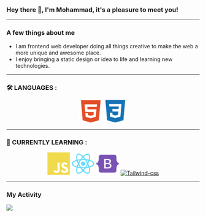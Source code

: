 ### Hey there 👋, I'm Mohammad, it's a pleasure to meet you!
----------

### A few things about me
- I am frontend web developer doing all things creative to make the web a more unique and awesome place.
- I enjoy bringing a static design or idea to life and learning new technologies.
---------

### 🛠️ LANGUAGES :
<p align="center">
    <a href="https://developer.mozilla.org/en-US/docs/Glossary/HTML5" target="_blank" rel="noreferrer"><img src="https://raw.githubusercontent.com/sabzlearn-ir/sabzlearn-ir/4d2a781931f79c747a132c28eae4ebfbb8eaa7d7/html5-colored.svg" width="60" height="60" alt="HTML5" /></a>
    <a href="https://www.w3.org/TR/CSS/#css" target="_blank" rel="noreferrer"><img src="https://raw.githubusercontent.com/sabzlearn-ir/sabzlearn-ir/4d2a781931f79c747a132c28eae4ebfbb8eaa7d7/css3-colored.svg" width="60" height="60" alt="CSS3" /></a>
</p>

----------
### 📖 CURRENTLY LEARNING :

<p align="center">
    <a href="https://developer.mozilla.org/en-US/docs/Web/JavaScript" target="_blank" rel="noreferrer"><img src="https://raw.githubusercontent.com/sabzlearn-ir/sabzlearn-ir/4d2a781931f79c747a132c28eae4ebfbb8eaa7d7/javascript-colored.svg" width="60" height="60" alt="Javascript" /></a>
    <a href="https://reactjs.org/" target="_blank" rel="noreferrer"><img src="https://raw.githubusercontent.com/sabzlearn-ir/sabzlearn-ir/4d2a781931f79c747a132c28eae4ebfbb8eaa7d7/react-colored.svg" width="60" height="60" alt="React" /></a>
    <a href="https://getbootstrap.com/" target="_blank" rel="noreferrer"><img src="https://raw.githubusercontent.com/sabzlearn-ir/sabzlearn-ir/4d2a781931f79c747a132c28eae4ebfbb8eaa7d7/bootstrap-colored.svg" width="60" height="60" alt="Bootstrap" /></a>
    <a href="https://tailwindcss.com/" target="_blank" rel="noreferrer"><img src="https://raw.githubusercontent.com/mohammad-mirzaiii/mohammad-mirzaiii/9eabea833a0b75265ca569294b05dda2f3189143/tailwindcss-plain.svg" width="60" height="60" alt="Tailwind-css" /></a>
</p>

----------
### My Activity
<img src="https://github-readme-stats.vercel.app/api?username=mohammad-mirzaiii&show_icons=true&theme=draculal" />



